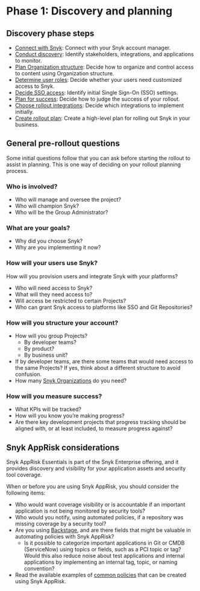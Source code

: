 # Phase 1: Discovery and planning

## Discovery phase steps&#x20;

* [Connect with Snyk](connect-with-snyk.md): Connect with your Snyk account manager.
* [Conduct discovery](conduct-discovery.md): Identify stakeholders, integrations, and applications to monitor.
* [Plan Organization structure](plan-organization-structure.md): Decide how to organize and control access to content using Organization structure.
* [Determine user roles](determine-member-roles.md): Decide whether your users need customized access to Snyk.
* [Decide SSO access](decide-sso-access.md): Identify initial Single Sign-On (SSO) settings.
* [Plan for success](plan-for-success.md): Decide how to judge the success of your rollout.
* [Choose rollout integrations](choose-rollout-integrations.md): Decide which integrations to implement initially.
* [Create rollout plan](create-rollout-plan.md): Create a high-level plan for rolling out Snyk in your business.

## General pre-rollout questions

Some initial questions follow that you can ask before starting the rollout to assist in planning. This is one way of deciding on your rollout planning process.

### Who is involved?

* Who will manage and oversee the project?
* Who will champion Snyk?
* Who will be the Group Administrator?

### What are your goals?

* Why did you choose Snyk?&#x20;
* Why are you implementing it now?

### How will your users use Snyk?&#x20;

How will you provision users and integrate Snyk with your platforms?

* Who will need access to Snyk?&#x20;
* What will they need access to?&#x20;
* Will access be restricted to certain Projects?
* Who can grant Snyk access to platforms like SSO and Git Repositories?

### How will you structure your account?

* How will you group Projects?
  * By developer teams?&#x20;
  * By product?&#x20;
  * By business unit?
* If by developer teams, are there some teams that would need access to the same Projects? If yes, think about a different structure to avoid confusion.
* How many [Snyk Organizations](../../../snyk-admin/groups-and-organizations/organizations/) do you need?&#x20;

### How will you measure success?&#x20;

* What KPIs will be tracked?
* How will you know you’re making progress?
* Are there key development projects that progress tracking should be aligned with, or at least included, to measure progress against?

## Snyk AppRisk considerations

Snyk AppRisk Essentials is part of the Snyk Enterprise offering, and it provides discovery and visibility for your application assets and security tool coverage.&#x20;

When or before you are using Snyk AppRisk, you should consider the following items:

* Who would want coverage visibility or is accountable if an important application is not being monitored by security tools?
* Who would you notify, using automated policies, if a repository was missing coverage by a security tool?
* Are you using [Backstage](../../../manage-risk/snyk-apprisk/integrations-for-snyk-apprisk/application-context-for-scm-integrations.md), and are there fields that might be valuable in automating policies with Snyk AppRisk?
  * Is it possible to categorize important applications in Git or CMDB (ServiceNow) using topics or fields, such as a PCI topic or tag? Would this also reduce noise about test applications and internal applications by implementing an internal tag, topic, or naming convention?&#x20;
* Read the available examples of [common policies](../../../manage-risk/snyk-apprisk/policies-for-snyk-apprisk/#use-cases) that can be created using Snyk AppRisk.&#x20;
